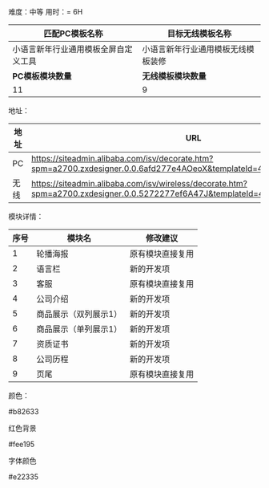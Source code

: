 难度：中等          用时：= 6H

| 匹配PC模板名称                       | 目标无线模板名称                   |
| ------------------------------------ | ---------------------------------- |
| 小语言新年行业通用模板全屏自定义工具 | 小语言新年行业通用模板无线模板装修 |
| **PC模板模块数量**                   | **无线模板模块数量**               |
| 11                                   | 9                                  |



地址：

| 地址 | URL                                                          |
| ---- | ------------------------------------------------------------ |
| PC   | https://siteadmin.alibaba.com/isv/decorate.htm?spm=a2700.zxdesigner.0.0.6afd277e4AOeoX&templateId=4404&templateVersion=1 |
| 无线 | https://siteadmin.alibaba.com/isv/wireless/decorate.htm?spm=a2700.zxdesigner.0.0.5272277ef6A47J&templateId=4545&templateVersion=1 |



模块详情：

| 序号 | 模块名                | 修改建议         |
| ---- | --------------------- | ---------------- |
| 1    | 轮播海报              | 原有模块直接复用 |
| 2    | 语言栏                | 新的开发项       |
| 3    | 客服                  | 原有模块直接复用 |
| 4    | 公司介绍              | 新的开发项       |
| 5    | 商品展示（双列展示1） | 新的开发项       |
| 6    | 商品展示（单列展示1） | 新的开发项       |
| 7    | 资质证书              | 新的开发项       |
| 8    | 公司历程              | 新的开发项       |
| 9    | 页尾                  | 原有模块直接复用 |



颜色：

#b82633 

红色背景

#fee195 

字体颜色



#e22335





